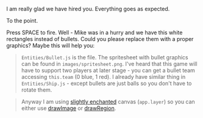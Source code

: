 I am really glad we have hired you. Everything goes as expected.

To the point.

Press SPACE to fire. Well  - Mike was in a hurry and we have this white rectangles instead of bullets.
Could you please replace them with a proper graphics? Maybe this will help you:

> `Entities/Bullet.js` is the file. The spritesheet with bullet graphics can be found in `images/spritesheet.png`. I've heard that this game will have to support two players at later stage - you can get a bullet team accessing `this.team` (0 blue, 1 red). I already have similar thing in `Entities/Ship.js` - except bullets are just balls so you don't have to rotate them.

> Anyway I am using [slightly enchanted](http://canvasquery.com/basics) canvas (`app.layer`) so you can either use [drawImage](http://tutorials.jenkov.com/html5-canvas/images.html#drawing-parts-of-images) or [drawRegion](http://canvasquery.com/drawRegion).